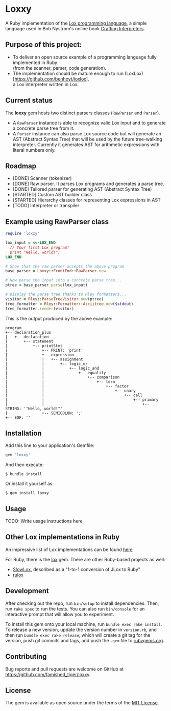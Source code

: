 # Loxxy

A Ruby implementation of the [Lox programming language](https://craftinginterpreters.com/the-lox-language.html ),
a simple language used in Bob Nystrom's online book [Crafting Interpreters](https://craftinginterpreters.com/ ).

## Purpose of this project:
- To deliver an open source example of a programming language fully implemented in Ruby  
  (from the scanner, parser, code generation).
- The implementation should be mature enough to run (LoxLox)[https://github.com/benhoyt/loxlox],  
  a Lox interpreter written in Lox.

## Current status
The __loxxy__ gem hosts two distinct parsers classes (`RawParser` and `Parser`).
- A `RawParser` instance is able to recognize valid Lox input and to generate
  a concrete parse tree from it.
- A `Parser` instance can also parse Lox source code but will generate an AST
  (Abstract Syntax Tree) that will be used by the future tree-walking interpreter.
  Currently it generates AST for arithmetic expressions with literal numbers only.

## Roadmap
- [DONE] Scanner (tokenizer)
- [DONE] Raw parser. It parses Lox programs and generates a parse tree.
- [DONE] Tailored parser for generating AST (Abstract Syntax Tree)
- [STARTED] Custom AST builder class  
- [STARTED] Hierarchy classes for representing Lox expressions in AST  
- [TODO] Interpreter or transpiler

## Example using RawParser class
```ruby
require 'loxxy'

lox_input = <<-LOX_END
  // Your first Lox program!
  print "Hello, world!";
LOX_END

# Show that the raw parser accepts the above program
base_parser = Loxxy::FrontEnd::RawParser.new

# Now parse the input into a concrete parse tree...
ptree = base_parser.parse(lox_input)

# Display the parse tree thanks to Rley formatters...
visitor = Rley::ParseTreeVisitor.new(ptree)
tree_formatter = Rley::Formatter::Asciitree.new($stdout)
tree_formatter.render(visitor)
```

This is the output produced by the above example:
```
program
+-- declaration_plus
|   +-- declaration
|       +-- statement
|           +-- printStmt
|               +-- PRINT: 'print'
|               +-- expression
|               |   +-- assignment
|               |       +-- logic_or
|               |           +-- logic_and
|               |               +-- equality
|               |                   +-- comparison
|               |                       +-- term
|               |                           +-- factor
|               |                               +-- unary
|               |                                   +-- call
|               |                                       +-- primary
|               |                                           +-- STRING: '"Hello, world!"'
|               +-- SEMICOLON: ';'
+-- EOF: ''
```

## Installation

Add this line to your application's Gemfile:

```ruby
gem 'loxxy'
```

And then execute:

    $ bundle install

Or install it yourself as:

    $ gem install loxxy

## Usage

TODO: Write usage instructions here

## Other Lox implementations in Ruby
An impressive list of Lox implementations can be found [here](https://github.com/munificent/craftinginterpreters/wiki/Lox-implementations)

For Ruby, there is the [lox](https://github.com/rdodson41/ruby-lox) gem.
There are other Ruby-based projects as well:  
- [SlowLox](https://github.com/ArminKleinert/SlowLox), described as a "1-to-1 conversion of JLox to Ruby"
- [rulox](https://github.com/LevitatingBusinessMan/rulox)

## Development

After checking out the repo, run `bin/setup` to install dependencies. Then, run `rake spec` to run the tests. You can also run `bin/console` for an interactive prompt that will allow you to experiment.

To install this gem onto your local machine, run `bundle exec rake install`. To release a new version, update the version number in `version.rb`, and then run `bundle exec rake release`, which will create a git tag for the version, push git commits and tags, and push the `.gem` file to [rubygems.org](https://rubygems.org).

## Contributing

Bug reports and pull requests are welcome on GitHub at https://github.com/famished_tiger/loxxy.


## License

The gem is available as open source under the terms of the [MIT License](https://opensource.org/licenses/MIT).
